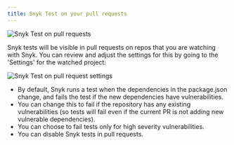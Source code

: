 ```yaml
---
title: Snyk Test on your pull requests
---
```


![Snyk Test on pull requests](http://res.cloudinary.com/snyk/image/upload/q_auto,f_auto,w_auto/v1474294875/Snyk_Test_in_PR.png)

Snyk tests will be visible in pull requests on repos that you are watching with Snyk.
You can review and adjust the settings for this by going to the 'Settings' for the watched project:

![Snyk Test on pull request settings](http://res.cloudinary.com/snyk/image/upload/q_auto,f_auto,w_auto/v1474296632/Snyk_Test_PR_Settings.png)

* By default, Snyk runs a test when the dependencies in the package.json change, and fails the test if the new dependencies have vulnerabilities.
* You can change this to fail if the repository has any existing vulnerabilities (so tests will fail even if the current PR is not adding new vulnerable dependencies).
* You can choose to fail tests only for high severity vulnerabilities.
* You can disable Snyk tests in pull requests.

